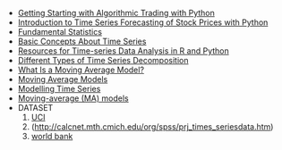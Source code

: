 - [Getting Starting with Algorithmic Trading with Python](https://medium.com/datadriveninvestor/getting-starting-with-algorithmic-trading-with-python-1ae169cc1705)
- [Introduction to Time Series Forecasting of Stock Prices with Python](https://www.datadriveninvestor.com/2020/07/07/introduction-to-time-series-forecasting-of-stock-prices-with-python/)
- [Fundamental Statistics](https://sites.google.com/site/fundamentalstatistics/unit-1-the-basics)
- [Basic Concepts About Time Series](https://daihongchen2011.medium.com/some-basic-concepts-of-time-series-forecasting-c0f28c9f08e0)
- [Resources for Time-series Data Analysis in R and Python](https://medium.com/towards-artificial-intelligence/resources-for-time-series-data-analysis-in-r-and-python-687ff9da06dd)
- [Different Types of Time Series Decomposition](https://towardsdatascience.com/different-types-of-time-series-decomposition-396c09f92693)
- [What Is a Moving Average Model?](https://365datascience.com/tutorials/time-series-analysis-tutorials/moving-average-model/)
- [Moving Average Models](https://online.stat.psu.edu/stat510/lesson/2/2.1)
- [Modelling Time Series](https://bookdown.org/JakeEsprabens/431-Time-Series/modelling-time-series.html)
- [Moving-average (MA) models](https://nwfsc-timeseries.github.io/atsa-labs/sec-tslab-moving-average-ma-models.html)
- DATASET
  <br>
  1. [UCI](https://archive.ics.uci.edu/ml/datasets.php?format=&task=&att=&area=&numAtt=10to100&numIns=&type=ts&sort=nameUp&view=table)
  2. (http://calcnet.mth.cmich.edu/org/spss/prj_times_seriesdata.htm)
  3. [world bank](https://datacatalog.worldbank.org/search/type/dataset?sort_by=changed&f%5B0%5D=field_wbddh_data_type%3A293)
